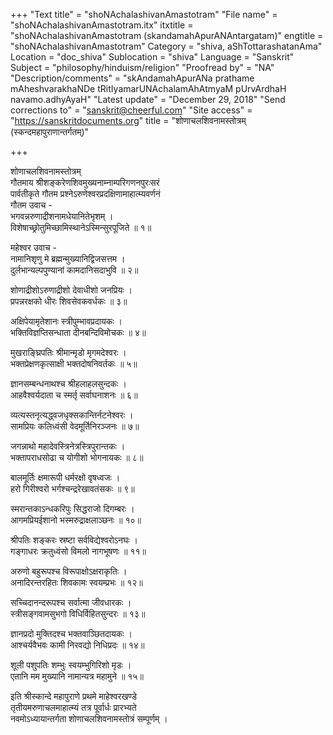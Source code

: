 +++
"Text title" = "shoNAchalashivanAmastotram"
"File name" = "shoNAchalashivanAmastotram.itx"
itxtitle = "shoNAchalashivanAmastotram (skandamahApurANAntargatam)"
engtitle = "shoNAchalashivanAmastotram"
Category = "shiva, aShTottarashatanAma"
Location = "doc_shiva"
Sublocation = "shiva"
Language = "Sanskrit"
Subject = "philosophy/hinduism/religion"
"Proofread by" = "NA"
"Description/comments" = "skAndamahApurANa prathame mAheshvarakhaNDe tRitIyamarUNAchalamAhAtmyaM pUrvArdhaH navamo.adhyAyaH"
"Latest update" = "December 29, 2018"
"Send corrections to" = "sanskrit@cheerful.com"
"Site access" = "https://sanskritdocuments.org"
title = "शोणाचलशिवनामस्तोत्रम् (स्कन्दमहापुराणान्तर्गतम्)"

+++
  
 शोणाचलशिवनामस्तोत्रम्   
गौतमाय श्रीशङ्करेणशिवमुख्यनाम्नाम्परिगणनपुरःसरं  
पार्वतीकृते गौतम प्रश्नेऽरुणेश्वरप्रदक्षिणामाहात्म्यवर्णनं  
गौतम उवाच -  
भगवन्नरुणाद्रीशनामधेयानितेभृशम् ।  
विशेषाच्छ्रोतुमिच्छामिस्थानेऽस्मिन्सुरपूजिते ॥ १॥  
  
महेश्वर उवाच -  
नामानिश‍ृणु मे ब्रह्मन्मुख्यानिद्विजसत्तम ।  
दुर्लभान्यल्पपुण्यानां कामदानिसदाभुवि ॥ २॥  
  
शोणाद्रीशोऽरुणाद्रीशो देवाधीशो जनप्रियः ।  
प्रपन्नरक्षको धीरः शिवसेवकवर्धकः ॥ ३॥  
  
अक्षिपेयामृतेशानः स्त्रीपुम्भावप्रदायकः ।  
भक्तिविज्ञप्तिसन्धाता दीनबन्दिविमोचकः ॥ ४॥  
  
मुखराङ्घ्रिपतिः श्रीमान्मृडो मृगमदेश्वरः ।  
भक्तप्रेक्षणकृत्साक्षी भक्तदोषनिवर्तकः ॥ ५॥  
  
ज्ञानसम्बन्धनाथश्च श्रीहलाहलसुन्दकः ।  
आहवैश्वर्यदाता च स्मर्तृ सर्वाघनाशनः ॥ ६॥  
  
व्यत्यस्तनृत्यद्ध्वजधृक्सकान्तिर्नटनेश्वरः ।  
सामप्रियः कलिध्वंसी वेदमूर्तिनिरञ्जनः ॥ ७॥  
  
जगन्नाथो महादेवस्त्रिनेत्रस्त्रिपुरान्तकः ।  
भक्तापराधसोढा च योगीशो भोगनायकः ॥ ८॥  
  
बालमूर्तिः क्षमारूपी धर्मरक्षो वृषध्वजः ।  
हरो गिरीश्वरो भर्गश्चन्द्ररेखावतंसकः ॥ ९॥  
  
स्मरान्तकाऽन्धकरिपुः सिद्धराजो दिगम्बरः ।  
आगमप्रियईशानो भस्मरुद्राक्षलाञ्छनः ॥ १०॥  
  
श्रीपतिः शङ्करः स्रष्टा सर्वविद्येश्वरोऽनघः ।  
गङ्गाधरः क्रतुध्वंसो विमलो नागभूषणः ॥ ११॥  
  
अरुणो बहुरूपश्च विरूपाक्षोऽक्षराकृतिः ।  
अनादिरन्तरहितः शिवकामः स्वयम्प्रभः ॥ १२॥  
  
सच्चिदानन्दरूपश्च सर्वात्मा जीवधारकः ।  
स्त्रीसङ्गवामसुभगो विधिर्विहितसुन्दरः ॥ १३॥  
  
ज्ञानप्रदो मुक्तिदश्च भक्तवाञ्छितदायकः ।  
आश्चर्यवैभवः कामी निरवद्यो निधिप्रदः ॥ १४॥  
  
शूली पशुपतिः शम्भुः स्वयम्भुगिरिशो मृडः ।  
एतानि मम मुख्यानि नामान्यत्र महामुने ॥ १५॥  
  
इति श्रीस्कान्दे महापुराणे प्रथमे माहेश्वरखण्डे  
तृतीयमरुणाचलमाहात्म्यं तत्र पूर्वार्धः प्रारभ्यते  
नवमोऽध्यायान्तर्गता शोणाचलशिवनामस्तोत्रं सम्पूर्णम् ।  
  
  
  
